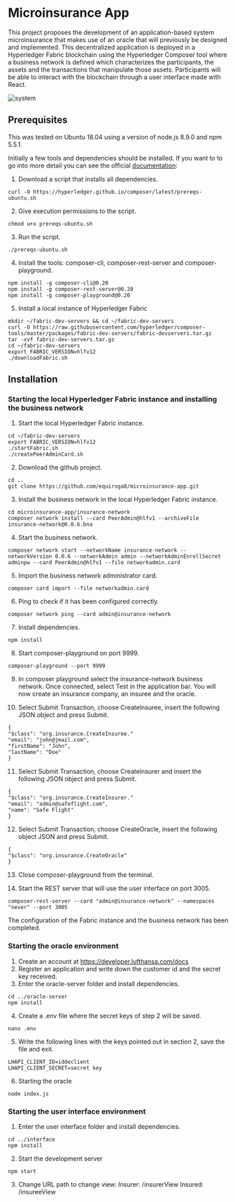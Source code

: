 # Microinsurance App

This project proposes the development of an application-based system
microinsurance that makes use of an oracle that will previously be designed and implemented.
This decentralized application is deployed in a Hyperledger Fabric blockchain
using the Hyperledger Composer tool where a business network is defined
which characterizes the participants, the assets and the transactions that manipulate those assets.
Participants will be able to interact with the blockchain through a user interface made with React.

![system](https://edu-quiroga.neocities.org/SistemaGlobal.png)

## Prerequisites

This was tested on Ubuntu 18.04 using a version of node.js 8.9.0 and npm
5.5.1.

Initially a few tools and dependencies should be installed. If you want to
to go into more detail you can see the official [documentation](https://hyperledger.github.io/composer/latest/installing/installing-prereqs):
1. Download a script that installs all dependencies.
```
curl -O https://hyperledger.github.io/composer/latest/prereqs-ubuntu.sh
```
2. Give execution permissions to the script.
```
chmod u+x prereqs-ubuntu.sh
```
3. Run the script.
```
./prereqs-ubuntu.sh
```

4. Install the tools: composer-cli, composer-rest-server and composer-playground.
```
npm install -g composer-cli@0.20
npm install -g composer-rest-server@0.20
npm install -g composer-playground@0.20
```
5. Install a local instance of Hyperledger Fabric
```
mkdir ~/fabric-dev-servers && cd ~/fabric-dev-servers
curl -O https://raw.githubusercontent.com/hyperledger/composer-tools/master/packages/fabric-dev-servers/fabric-devservers.tar.gz
tar -xvf fabric-dev-servers.tar.gz
cd ~/fabric-dev-servers
export FABRIC_VERSION=hlfv12
./downloadFabric.sh
```

## Installation

### Starting the local Hyperledger Fabric instance and installing the business network

1. Start the local Hyperledger Fabric instance.
```
cd ~/fabric-dev-servers
export FABRIC_VERSION=hlfv12
./startFabric.sh
./createPeerAdminCard.sh
```
2. Download the github project.
```
cd ..
git clone https://github.com/equiroga8/microinsurance-app.git
```
3. Install the business network in the local Hyperledger Fabric instance.
```
cd microinsurance-app/insurance-network
composer network install --card PeerAdmin@hlfv1 --archiveFile insurance-network@0.0.6.bna
```

4. Start the business network.
```
composer network start --networkName insurance-network --networkVersion 0.0.6 --networkAdmin admin --networkAdminEnrollSecret adminpw --card PeerAdmin@hlfv1 --file networkadmin.card
```
5. Import the business network administrator card.
```
composer card import --file networkadmin.card
```
6. Ping to check if it has been configured correctly.
```
composer network ping --card admin@insurance-network
```
7. Install dependencies.
```
npm install
```
8. Start composer-playground on port 9999.
```
composer-playground --port 9999
```
9. In composer playground select the insurance-network business network.
Once connected, select Test in the application bar. You will now create an
insurance company, an insuree and the oracle.

10. Select Submit Transaction, choose CreateInsuree, insert the following
JSON object and press Submit.
```
{
"$class": "org.insurance.CreateInsuree."
"email": "john@jmail.com",
"firstName": "John",
"lastName": "Doe"
}
```
11. Select Submit Transaction, choose CreateInsurer and insert the following
JSON object and press Submit.
```
{
"$class": "org.insurance.CreateInsurer."
"email": "admin@safeflight.com",
"name": "Safe Flight"
}
```
12. Select Submit Transaction, choose CreateOracle, insert the following 
object JSON and press Submit.
```
{
"$class": "org.insurance.CreateOracle"
}
```
13. Close composer-playground from the terminal.

14. Start the REST server that will use the user interface on port 3005.
```
composer-rest-server --card "admin@insurance-network" --namespaces "never" --port 3005
```
The configuration of the Fabric instance and the business network has been completed.

### Starting the oracle environment

1. Create an account at https://developer.lufthansa.com/docs
2. Register an application and write down the customer id and the secret key received.
3. Enter the oracle-server folder and install dependencies.
```
cd ../oracle-server
npm install
```
4. Create a .env file where the secret keys of step 2 will be saved.
```
nano .env
```
5. Write the following lines with the keys pointed out in section 2, save the
file and exit.
```
LHAPI_CLIENT_ID=iddeclient
LHAPI_CLIENT_SECRET=secret key
```
6. Starting the oracle
```
node index.js
```
### Starting the user interface environment

1. Enter the user interface folder and install dependencies.
```
cd ../interface
npm install
```
2. Start the development server
```
npm start
```
3. Change URL path to change view:
Insurer: /insurerView
Insured: /insureeView
